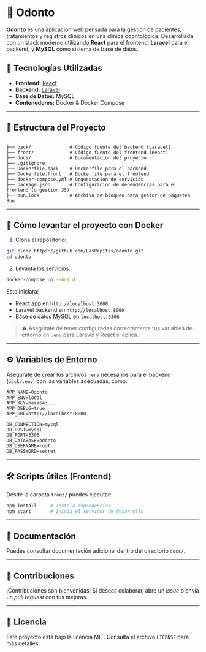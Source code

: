 
# 🦷 Odonto

**Odonto** es una aplicación web pensada para la gestión de pacientes, tratamientos y registros clínicos en una clínica odontológica. Desarrollada con un stack moderno utilizando **React** para el frontend, **Laravel** para el backend, y **MySQL** como sistema de base de datos.

## 🚀 Tecnologías Utilizadas

- **Frontend:** [React](https://reactjs.org/)
- **Backend:** [Laravel](https://laravel.com/)
- **Base de Datos:** MySQL
- **Contenedores:** Docker & Docker Compose

---

## 📁 Estructura del Proyecto

```

├── back/              # Código fuente del backend (Laravel)
├── front/             # Código fuente del frontend (React)
├── docs/              # Documentación del proyecto
├── .gitignore
├── Dockerfile.back    # Dockerfile para el backend
├── Dockerfile.front   # Dockerfile para el frontend
├── docker-compose.yml # Orquestación de servicios
├── package.json       # Configuración de dependencias para el frontend (o gestión JS)
├── bun.lock           # Archivo de bloqueo para gestor de paquetes Bun

````

---

## 🐳 Cómo levantar el proyecto con Docker

1. Clona el repositorio:

```bash
git clone https://github.com/LasPepitas/odonto.git
cd odonto
````

2. Levanta los servicios:

```bash
docker-compose up --build
```

Esto iniciará:

* React app en `http://localhost:3000`
* Laravel backend en `http://localhost:8000`
* Base de datos MySQL en `localhost:3306`

> ⚠️ Asegúrate de tener configuradas correctamente tus variables de entorno en `.env` para Laravel y React si aplica.

---

## ⚙️ Variables de Entorno

Asegúrate de crear los archivos `.env` necesarios para el backend (`back/.env`) con las variables adecuadas, como:

```env
APP_NAME=Odonto
APP_ENV=local
APP_KEY=base64:...
APP_DEBUG=true
APP_URL=http://localhost:8000

DB_CONNECTION=mysql
DB_HOST=mysql
DB_PORT=3306
DB_DATABASE=odonto
DB_USERNAME=root
DB_PASSWORD=secret
```

---

## 🛠️ Scripts útiles (Frontend)

Desde la carpeta `front/` puedes ejecutar:

```bash
npm install     # Instala dependencias
npm start       # Inicia el servidor de desarrollo
```

---

## 📝 Documentación

Puedes consultar documentación adicional dentro del directorio `docs/`.

---

## 📌 Contribuciones

¡Contribuciones son bienvenidas! Si deseas colaborar, abre un *issue* o envía un *pull request* con tus mejoras.

---

## 📄 Licencia

Este proyecto está bajo la licencia MIT. Consulta el archivo `LICENSE` para más detalles.

